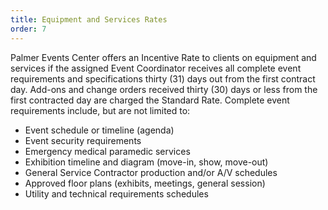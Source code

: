 ```yaml
---
title: Equipment and Services Rates
order: 7
---
```


Palmer Events Center offers an Incentive Rate to clients on equipment and services if the assigned Event Coordinator receives all complete event requirements and specifications thirty (31) days out from the first contract day. Add-ons and change orders received thirty (30) days or less from the first contracted day are charged the Standard Rate. Complete event requirements include, but are not limited to:

- Event schedule or timeline (agenda)
- Event security requirements
- Emergency medical paramedic services
- Exhibition timeline and diagram (move-in, show, move-out)
- General Service Contractor production and/or A/V schedules
- Approved floor plans (exhibits, meetings, general session)
- Utility and technical requirements schedules
